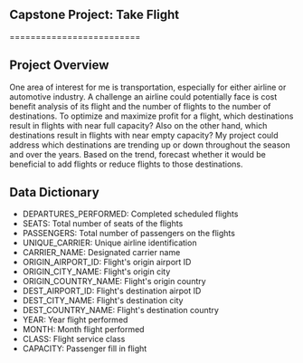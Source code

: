 ## Capstone Project: Take Flight
=========================

## Project Overview
One area of interest for me is transportation, especially for either airline or automotive industry. A challenge an airline could potentially face is cost benefit analysis of its flight and the number of flights to the number of destinations. To optimize and maximize profit for a flight, which destinations result in flights with near full capacity? Also on the other hand, which destinations result in flights with near empty capacity? My project could address which destinations are trending up or down throughout the season and over the years. Based on the trend, forecast whether it would be beneficial to add flights or reduce flights to those destinations.

## Data Dictionary
* DEPARTURES_PERFORMED: Completed scheduled flights
* SEATS: Total number of seats of the flights
* PASSENGERS: Total number of passengers on the flights
* UNIQUE_CARRIER: Unique airline identification
* CARRIER_NAME: Designated carrier name
* ORIGIN_AIRPORT_ID: Flight's origin airport ID
* ORIGIN_CITY_NAME: Flight's origin city
* ORIGIN_COUNTRY_NAME: Flight's origin country
* DEST_AIRPORT_ID: Flight's destination airpot ID
* DEST_CITY_NAME: Flight's destination city
* DEST_COUNTRY_NAME: Flight's destination country
* YEAR: Year flight performed
* MONTH: Month flight performed
* CLASS: Flight service class
* CAPACITY: Passenger fill in flight